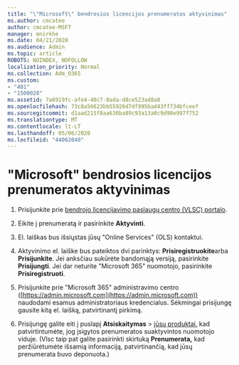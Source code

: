 ```yaml
---
title: "\"Microsoft\" bendrosios licencijos prenumeratos aktyvinimas"
ms.author: cmcatee
author: cmcatee-MSFT
manager: mnirkhe
ms.date: 04/21/2020
ms.audience: Admin
ms.topic: article
ROBOTS: NOINDEX, NOFOLLOW
localization_priority: Normal
ms.collection: Adm_O365
ms.custom:
- "481"
- "1500028"
ms.assetid: 7a6919fc-afe4-40c7-8ada-d8ce523ad8a8
ms.openlocfilehash: 73c8a56623bb55926d7df995bad43ff734bfceef
ms.sourcegitcommit: d1aad215f8aa636ba89c93a13a0c9d90e997f752
ms.translationtype: MT
ms.contentlocale: lt-LT
ms.lasthandoff: 05/06/2020
ms.locfileid: "44062040"
---
```

# <a name="activating-a-microsoft-volume-license-subscription"></a>"Microsoft" bendrosios licencijos prenumeratos aktyvinimas

1. Prisijunkite prie [bendrojo licencijavimo paslaugų centro (VLSC) portalo](https://go.microsoft.com/fwlink/p/?LinkId=329762).

2. Eikite į prenumeratą ir pasirinkite **Aktyvinti**.

3. El. laiškas bus išsiųstas jūsų "Online Services" (OLS) kontaktui.

4. Aktyvinimo el. laiške bus pateiktos dvi parinktys: **Prisiregistruokite**arba **Prisijunkite**. Jei anksčiau sukūrėte bandomąją versiją, pasirinkite **Prisijungti**. Jei dar neturite "Microsoft 365" nuomotojo, pasirinkite **Prisiregistruoti**.

5. Prisijunkite prie "Microsoft 365" administravimo centro ([https://admin.microsoft.com](https://admin.microsoft.com)) naudodami esamus administratoriaus kredencialus. Sėkmingai prisijungę gausite kitą el. laišką, patvirtinantį pirkimą.

6. Prisijungę galite eiti į puslapį **Atsiskaitymas** \> [jūsų produktai,](https://go.microsoft.com/fwlink/p/?linkid=842054) kad patvirtintumėte, jog įsigytos prenumeratos suaktyvintos nuomotojo viduje. (Vlsc taip pat galite pasirinkti skirtuką **Prenumerata,** kad peržiūrėtumėte išsamią informaciją, patvirtinančią, kad jūsų prenumerata buvo deponuota.)
